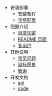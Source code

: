 <!-- * [安装部署]() -->

- 安装部署
  - [安装教程](install)
  - [宝塔配置](bt)
- 配置介绍
  - [目录加密](pass)
  - [README 页面](myreadme)
  - [多用户](multi-account)
- 其他说明
  - [常见问题](question)
  - [目标愿景](goal)
  - [致谢](thank)
- 开发文档
  - [api](api)
  - [code](code)
